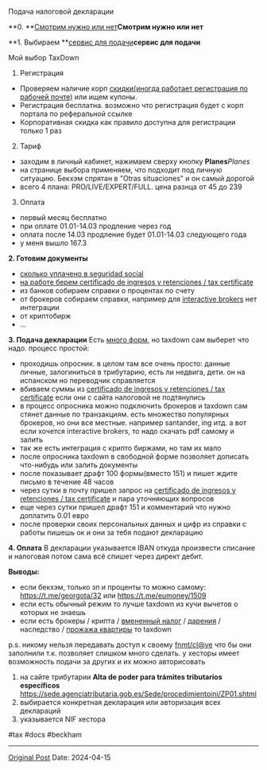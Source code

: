 Подача налоговой декларации

**0. **[Смотрим нужно или нет](1905.md)**Смотрим нужно или нет**

**1. Выбираем **[сервис для подачи](1905.md)**сервис для подачи**

Мой выбор TaxDown
1. Регистрация 
* Проверяем наличие корп [скидки(иногда работает регистрация по рабочей почте)](484.md) или ищем купоны.
* Регистрация бесплатна. возможно что регистрация будет с корп портала по реферальной ссылке
* Корпоративная скидка как правило доступна для регистрации только 1 раз
2. Тариф 
* заходим в личный кабинет, нажимаем сверху кнопку **Planes***Planes*
* на странице выбора применяем, что подходит под личную ситуацию. Бекхэм спрятан в "Otras situaciones" и он самый дорогой
* всего 4 плана: PRO/LIVE/EXPERT/FULL. цена разнца от 45 до 239
3. Оплата
* первый месяц бесплатно
* при оплате  01.01-14.03 продление через год
* оплата после 14.03 продление будет 01.01-14.03 следующего года
* у меня вышло 167.3

**2. Готовим документы**
* [сколько уплачено в seguridad social](2092.md)
* [на работе берем certificado de ingresos y retenciones / tax certificate](2105.md)
* из банков собираем справки о процентах по счету
* от брокеров собираем справки, например для [interactive brokers](https://help.taxdown.es/es/articles/9104287-como-descargar-mi-reporte-de-interactive-brokers) нет интеграции
* от криптобирж
* ...

**3. Подача декларации**
Есть [много форм,](1892.md) но taxdown сам выберет что надо. процесс простой:
* проходишь опросник. в целом там все очень просто: данные личные, залогиниться в трибутарию, есть ли недвига, дети. он на испанском но переводчик справляется
* вбиваем суммы из [certificado de ingresos y retenciones / tax certificate](2105.md) если они с сайта налоговой не подтянулись
* в процесс опросника можно подключить брокеров и taxdown сам стянет данные по транзакциям. есть множество популярных брокеров, но они все местные. например santander, ing итд. а вот если хочется interactive brokers, то надо скачать pdf самому и залить
* так же есть интеграция с крипто биржами, но там их мало
* после опросника  taxdown в свободной форме позволяет дописать что-нибудь или залить документы
* после показывает драфт 100 формы(вместо 151) и пишет ждите письмо в течение 48 часов
* через сутки в почту пришел запрос на [certificado de ingresos y retenciones / tax certificate](2105.md) и пара уточняющих вопросов
* еще через сутки пришел драфт 151 и комментарий что нужно доплатить 0.01 евро
* после проверки своих персональных данных и цифр из справки с работы пишешь ок и они за тебя подают декларацию

**4. Оплата**
В декларации указывается IBAN откуда произвести списание и налоговая потом сама всё спишет через директ дебит. 

**Выводы:**
- если бекхэм, только зп и проценты то можно самому: https://t.me/georgota/32 или https://t.me/eumoney/1509
- если есть обычный режим то лучше taxdown из кучи вычетов о которых не знаешь
- если есть брокеры / крипта / [вмененный налог](1966.md) /  [дарения](999.md) / наследство / [прожажа квартиры](955.md) то taxdown 

p.s. 
никому нельзя передавать доступ к своему [fnmt/cl@ve](1691.md) что бы они заполнили т.к. позволяет слишком много сделать. у хесторы имеет возможность подачи за других и их можно авторисовать
1. на сайте трибутарии **Alta de poder para trámites tributarios específicos** https://sede.agenciatributaria.gob.es/Sede/procedimientoini/ZP01.shtml
2. выбираетcя конкретная декларация или авторизация всех деклараций
3. указывается NIF хестора

#tax #docs #beckham

---
[Original Post](https://t.me/lev2tarragona/2111)
Date: 2024-04-15
